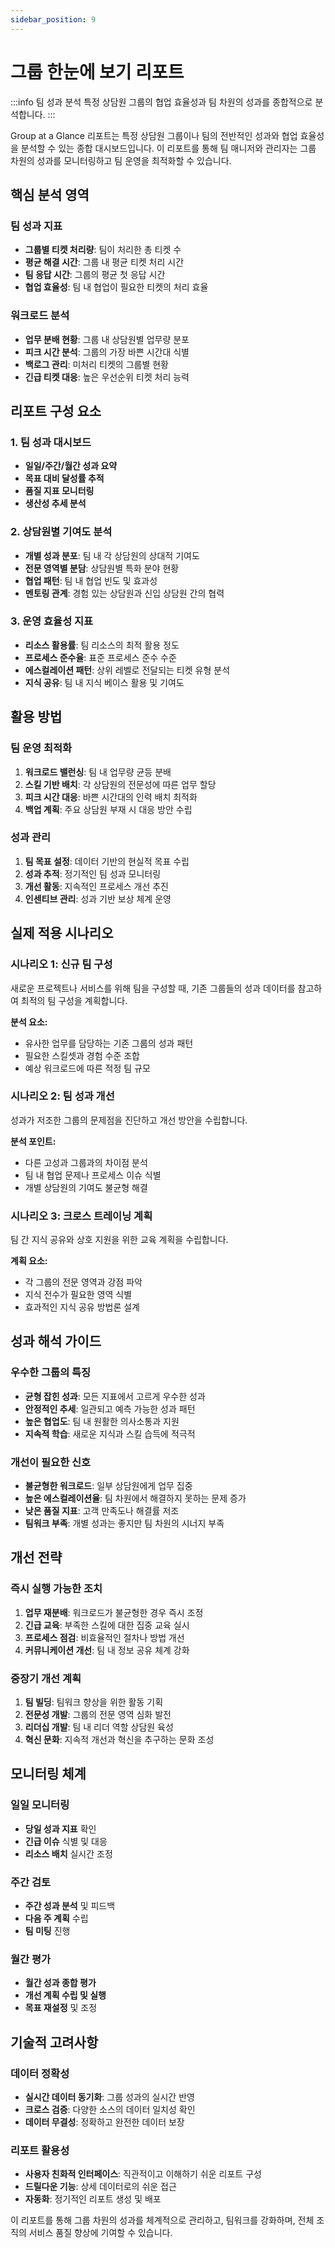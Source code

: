 ```yaml
---
sidebar_position: 9
---
```


# 그룹 한눈에 보기 리포트

:::info 팀 성과 분석
특정 상담원 그룹의 협업 효율성과 팀 차원의 성과를 종합적으로 분석합니다.
:::

Group at a Glance 리포트는 특정 상담원 그룹이나 팀의 전반적인 성과와 협업 효율성을 분석할 수 있는 종합 대시보드입니다. 이 리포트를 통해 팀 매니저와 관리자는 그룹 차원의 성과를 모니터링하고 팀 운영을 최적화할 수 있습니다.

## 핵심 분석 영역

### 팀 성과 지표
- **그룹별 티켓 처리량**: 팀이 처리한 총 티켓 수
- **평균 해결 시간**: 그룹 내 평균 티켓 처리 시간
- **팀 응답 시간**: 그룹의 평균 첫 응답 시간
- **협업 효율성**: 팀 내 협업이 필요한 티켓의 처리 효율

### 워크로드 분석
- **업무 분배 현황**: 그룹 내 상담원별 업무량 분포
- **피크 시간 분석**: 그룹의 가장 바쁜 시간대 식별
- **백로그 관리**: 미처리 티켓의 그룹별 현황
- **긴급 티켓 대응**: 높은 우선순위 티켓 처리 능력

## 리포트 구성 요소

### 1. 팀 성과 대시보드
- **일일/주간/월간 성과 요약**
- **목표 대비 달성률 추적**
- **품질 지표 모니터링**
- **생산성 추세 분석**

### 2. 상담원별 기여도 분석
- **개별 성과 분포**: 팀 내 각 상담원의 상대적 기여도
- **전문 영역별 분담**: 상담원별 특화 분야 현황
- **협업 패턴**: 팀 내 협업 빈도 및 효과성
- **멘토링 관계**: 경험 있는 상담원과 신입 상담원 간의 협력

### 3. 운영 효율성 지표
- **리소스 활용률**: 팀 리소스의 최적 활용 정도
- **프로세스 준수율**: 표준 프로세스 준수 수준
- **에스컬레이션 패턴**: 상위 레벨로 전달되는 티켓 유형 분석
- **지식 공유**: 팀 내 지식 베이스 활용 및 기여도

## 활용 방법

### 팀 운영 최적화
1. **워크로드 밸런싱**: 팀 내 업무량 균등 분배
2. **스킬 기반 배치**: 각 상담원의 전문성에 따른 업무 할당
3. **피크 시간 대응**: 바쁜 시간대의 인력 배치 최적화
4. **백업 계획**: 주요 상담원 부재 시 대응 방안 수립

### 성과 관리
1. **팀 목표 설정**: 데이터 기반의 현실적 목표 수립
2. **성과 추적**: 정기적인 팀 성과 모니터링
3. **개선 활동**: 지속적인 프로세스 개선 추진
4. **인센티브 관리**: 성과 기반 보상 체계 운영

## 실제 적용 시나리오

### 시나리오 1: 신규 팀 구성
새로운 프로젝트나 서비스를 위해 팀을 구성할 때, 기존 그룹들의 성과 데이터를 참고하여 최적의 팀 구성을 계획합니다.

**분석 요소:**
- 유사한 업무를 담당하는 기존 그룹의 성과 패턴
- 필요한 스킬셋과 경험 수준 조합
- 예상 워크로드에 따른 적정 팀 규모

### 시나리오 2: 팀 성과 개선
성과가 저조한 그룹의 문제점을 진단하고 개선 방안을 수립합니다.

**분석 포인트:**
- 다른 고성과 그룹과의 차이점 분석
- 팀 내 협업 문제나 프로세스 이슈 식별
- 개별 상담원의 기여도 불균형 해결

### 시나리오 3: 크로스 트레이닝 계획
팀 간 지식 공유와 상호 지원을 위한 교육 계획을 수립합니다.

**계획 요소:**
- 각 그룹의 전문 영역과 강점 파악
- 지식 전수가 필요한 영역 식별
- 효과적인 지식 공유 방법론 설계

## 성과 해석 가이드

### 우수한 그룹의 특징
- **균형 잡힌 성과**: 모든 지표에서 고르게 우수한 성과
- **안정적인 추세**: 일관되고 예측 가능한 성과 패턴
- **높은 협업도**: 팀 내 원활한 의사소통과 지원
- **지속적 학습**: 새로운 지식과 스킬 습득에 적극적

### 개선이 필요한 신호
- **불균형한 워크로드**: 일부 상담원에게 업무 집중
- **높은 에스컬레이션율**: 팀 차원에서 해결하지 못하는 문제 증가
- **낮은 품질 지표**: 고객 만족도나 해결률 저조
- **팀워크 부족**: 개별 성과는 좋지만 팀 차원의 시너지 부족

## 개선 전략

### 즉시 실행 가능한 조치
1. **업무 재분배**: 워크로드가 불균형한 경우 즉시 조정
2. **긴급 교육**: 부족한 스킬에 대한 집중 교육 실시
3. **프로세스 점검**: 비효율적인 절차나 방법 개선
4. **커뮤니케이션 개선**: 팀 내 정보 공유 체계 강화

### 중장기 개선 계획
1. **팀 빌딩**: 팀워크 향상을 위한 활동 기획
2. **전문성 개발**: 그룹의 전문 영역 심화 발전
3. **리더십 개발**: 팀 내 리더 역할 상담원 육성
4. **혁신 문화**: 지속적 개선과 혁신을 추구하는 문화 조성

## 모니터링 체계

### 일일 모니터링
- **당일 성과 지표** 확인
- **긴급 이슈** 식별 및 대응
- **리소스 배치** 실시간 조정

### 주간 검토
- **주간 성과 분석** 및 피드백
- **다음 주 계획** 수립
- **팀 미팅** 진행

### 월간 평가
- **월간 성과 종합 평가**
- **개선 계획 수립 및 실행**
- **목표 재설정** 및 조정

## 기술적 고려사항

### 데이터 정확성
- **실시간 데이터 동기화**: 그룹 성과의 실시간 반영
- **크로스 검증**: 다양한 소스의 데이터 일치성 확인
- **데이터 무결성**: 정확하고 완전한 데이터 보장

### 리포트 활용성
- **사용자 친화적 인터페이스**: 직관적이고 이해하기 쉬운 리포트 구성
- **드릴다운 기능**: 상세 데이터로의 쉬운 접근
- **자동화**: 정기적인 리포트 생성 및 배포

이 리포트를 통해 그룹 차원의 성과를 체계적으로 관리하고, 팀워크를 강화하며, 전체 조직의 서비스 품질 향상에 기여할 수 있습니다.